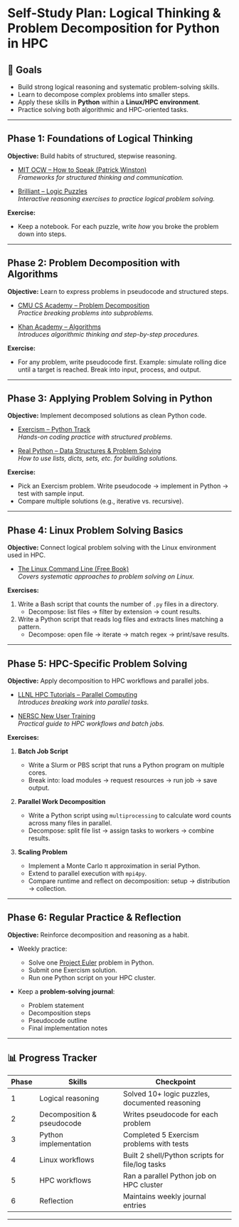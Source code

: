 # Self-Study Plan: Logical Thinking & Problem Decomposition for Python in HPC

## 🎯 Goals
- Build strong logical reasoning and systematic problem-solving skills.  
- Learn to decompose complex problems into smaller steps.  
- Apply these skills in **Python** within a **Linux/HPC environment**.  
- Practice solving both algorithmic and HPC-oriented tasks.  

---

## Phase 1: Foundations of Logical Thinking
**Objective:** Build habits of structured, stepwise reasoning.

- [MIT OCW – How to Speak (Patrick Winston)](https://ocw.mit.edu/resources/res-tll-004-how-to-speak-january-iap-2018/)  
  *Frameworks for structured thinking and communication.*  

- [Brilliant – Logic Puzzles](https://brilliant.org/courses/logic/)  
  *Interactive reasoning exercises to practice logical problem solving.*  

**Exercise:**  
- Keep a notebook. For each puzzle, write *how* you broke the problem down into steps.  

---

## Phase 2: Problem Decomposition with Algorithms
**Objective:** Learn to express problems in pseudocode and structured steps.

- [CMU CS Academy – Problem Decomposition](https://academy.cs.cmu.edu/exercise_problems/problem-decomposition)  
  *Practice breaking problems into subproblems.*  

- [Khan Academy – Algorithms](https://www.khanacademy.org/computing/computer-science/algorithms)  
  *Introduces algorithmic thinking and step-by-step procedures.*  

**Exercise:**  
- For any problem, write pseudocode first. Example: simulate rolling dice until a target is reached. Break into input, process, and output.  

---

## Phase 3: Applying Problem Solving in Python
**Objective:** Implement decomposed solutions as clean Python code.

- [Exercism – Python Track](https://exercism.org/tracks/python)  
  *Hands-on coding practice with structured problems.*  

- [Real Python – Data Structures & Problem Solving](https://realpython.com/python-data-structures/)  
  *How to use lists, dicts, sets, etc. for building solutions.*  

**Exercise:**  
- Pick an Exercism problem. Write pseudocode → implement in Python → test with sample input.  
- Compare multiple solutions (e.g., iterative vs. recursive).  

---

## Phase 4: Linux Problem Solving Basics
**Objective:** Connect logical problem solving with the Linux environment used in HPC.

- [The Linux Command Line (Free Book)](https://linuxcommand.org/tlcl.php)  
  *Covers systematic approaches to problem solving on Linux.*  

**Exercises:**  
1. Write a Bash script that counts the number of `.py` files in a directory.  
   - Decompose: list files → filter by extension → count results.  
2. Write a Python script that reads log files and extracts lines matching a pattern.  
   - Decompose: open file → iterate → match regex → print/save results.  

---

## Phase 5: HPC-Specific Problem Solving
**Objective:** Apply decomposition to HPC workflows and parallel jobs.

- [LLNL HPC Tutorials – Parallel Computing](https://hpc-tutorials.llnl.gov/parallel_computing/)  
  *Introduces breaking work into parallel tasks.*  

- [NERSC New User Training](https://docs.nersc.gov/)  
  *Practical guide to HPC workflows and batch jobs.*  

**Exercises:**  
1. **Batch Job Script**  
   - Write a Slurm or PBS script that runs a Python program on multiple cores.  
   - Break into: load modules → request resources → run job → save output.  

2. **Parallel Work Decomposition**  
   - Write a Python script using `multiprocessing` to calculate word counts across many files in parallel.  
   - Decompose: split file list → assign tasks to workers → combine results.  

3. **Scaling Problem**  
   - Implement a Monte Carlo π approximation in serial Python.  
   - Extend to parallel execution with `mpi4py`.  
   - Compare runtime and reflect on decomposition: setup → distribution → collection.  

---

## Phase 6: Regular Practice & Reflection
**Objective:** Reinforce decomposition and reasoning as a habit.

- Weekly practice:
  - Solve one [Project Euler](https://projecteuler.net/) problem in Python.  
  - Submit one Exercism solution.  
  - Run one Python script on your HPC cluster.  

- Keep a **problem-solving journal**:
  - Problem statement  
  - Decomposition steps  
  - Pseudocode outline  
  - Final implementation notes  

---

## 📊 Progress Tracker

| Phase | Skills | Checkpoint |
|-------|--------|------------|
| 1 | Logical reasoning | Solved 10+ logic puzzles, documented reasoning |
| 2 | Decomposition & pseudocode | Writes pseudocode for each problem |
| 3 | Python implementation | Completed 5 Exercism problems with tests |
| 4 | Linux workflows | Built 2 shell/Python scripts for file/log tasks |
| 5 | HPC workflows | Ran a parallel Python job on HPC cluster |
| 6 | Reflection | Maintains weekly journal entries |

---
